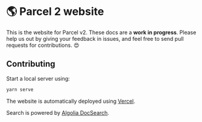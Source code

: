 # 🌎 Parcel 2 website

This is the website for Parcel v2. These docs are a **work in progress**. Please help us out by giving your feedback in issues, and feel free to send pull requests for contributions. 😍

## Contributing

Start a local server using:

```bash
yarn serve
```

The website is automatically deployed using [Vercel](https://vercel.com).

Search is powered by [Algolia DocSearch](https://docsearch.algolia.com/).
